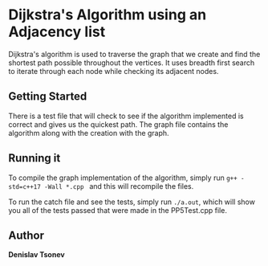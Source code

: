 # Dijkstra's Algorithm using an Adjacency list
Dijkstra's algorithm is used to traverse the graph that we create and find the shortest path possible throughout the
vertices. It uses breadth first search to iterate through each node while checking its adjacent nodes.


## Getting Started
There is a test file that will check to see if the algorithm implemented is correct and gives us the quickest path. The graph file contains the algorithm along with the creation with the graph.

## Running it
To compile the graph implementation of the algorithm, simply run `g++ -std=c++17 -Wall *.cpp ` and this will recompile the files.

To run the catch file and see the tests, simply run `./a.out`, which will show you all of the tests passed that were made in the PP5Test.cpp file.


## Author
**Denislav Tsonev** 